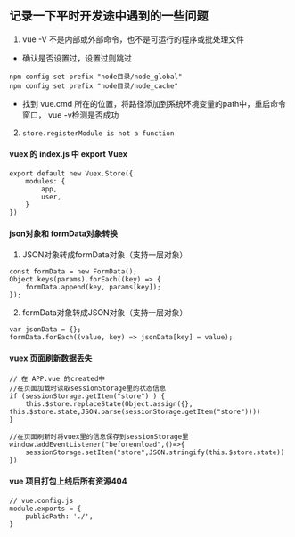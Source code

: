 ## 记录一下平时开发途中遇到的一些问题
1. vue -V 不是内部或外部命令，也不是可运行的程序或批处理文件
- 确认是否设置过，设置过则跳过
```
npm config set prefix "node目录/node_global"
npm config set prefix "node目录/node_cache"
```
- 找到 vue.cmd 所在的位置，将路径添加到系统环境变量的path中，重启命令窗口， vue -v检测是否成功

2. `store.registerModule is not a function`

#### vuex 的 index.js 中 export Vuex
```
export default new Vuex.Store({
    modules: {
        app,
        user,
    }
})
```

#### json对象和 formData对象转换

1. JSON对象转成formData对象（支持一层对象）
```
const formData = new FormData();
Object.keys(params).forEach((key) => {
    formData.append(key, params[key]);
});
```
2. formData对象转成JSON对象（支持一层对象）
```
var jsonData = {};
formData.forEach((value, key) => jsonData[key] = value);
```

#### vuex 页面刷新数据丢失
```
// 在 APP.vue 的created中
//在页面加载时读取sessionStorage里的状态信息
if (sessionStorage.getItem("store") ) {
    this.$store.replaceState(Object.assign({}, this.$store.state,JSON.parse(sessionStorage.getItem("store"))))
} 

//在页面刷新时将vuex里的信息保存到sessionStorage里
window.addEventListener("beforeunload",()=>{
    sessionStorage.setItem("store",JSON.stringify(this.$store.state))
})
```

#### vue 项目打包上线后所有资源404
```
// vue.config.js
module.exports = {
    publicPath: './',
}
```